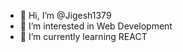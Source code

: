 - 👋 Hi, I’m @Jigesh1379
- 👀 I’m interested in Web Development
- 🌱 I’m currently learning REACT

<!---
Jigesh1379/Jigesh1379 is a ✨ special ✨ repository because its `README.md` (this file) appears on your GitHub profile.
You can click the Preview link to take a look at your changes.
--->
